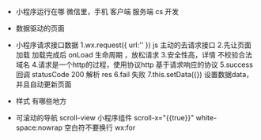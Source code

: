 - 小程序运行在哪
  微信里，手机 客户端 服务端 cs 开发
- 数据驱动的页面
- 小程序请求接口数据
  1.wx.request({
    url:''
  }) js 主动的去请求接口
  2.先让页面加载 加载完成后
    onLoad 生命周期 ，放松请求
  3.安全性高，详情 不校验合法域名
  4.请求是一个http的过程，使用协议http
     基于请求响应的协议
  5.success 回调 statusCode 200
    解析 res
  6.fail 失败
  7.this.setData({})
    设置数据data，并且自动更新页面

- 样式 有哪些地方
- 可滚动的导航
  scroll-view 小程序组件 scroll-x="{{true}}"
  white-space:nowrap 空白符不要换行
  wx:for